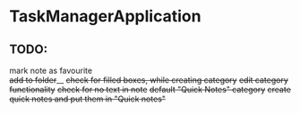 # TaskManagerApplication
## TODO: <br />
mark note as favourite <br/>
~~add to folder~~__
~~check for filled boxes, while creating category~~
~~edit category functionality~~
~~check for no text in note~~
~~default "Quick Notes" category~~
~~create quick notes and put them in "Quick notes"~~

